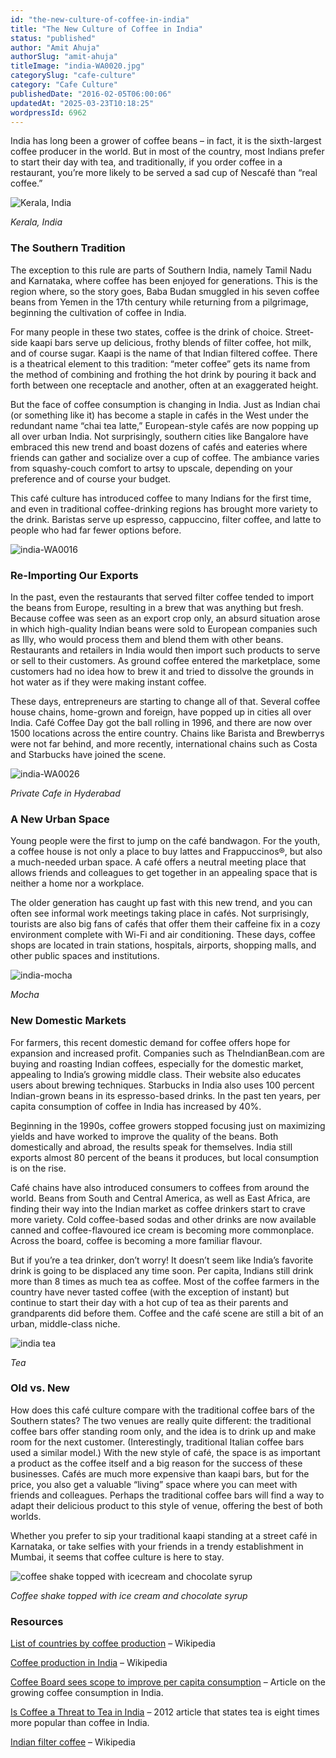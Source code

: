```yaml
---
id: "the-new-culture-of-coffee-in-india"
title: "The New Culture of Coffee in India"
status: "published"
author: "Amit Ahuja"
authorSlug: "amit-ahuja"
titleImage: "india-WA0020.jpg"
categorySlug: "cafe-culture"
category: "Cafe Culture"
publishedDate: "2016-02-05T06:00:06"
updatedAt: "2025-03-23T10:18:25"
wordpressId: 6962
---
```


India has long been a grower of coffee beans – in fact, it is the sixth-largest coffee producer in the world. But in most of the country, most Indians prefer to start their day with tea, and traditionally, if you order coffee in a restaurant, you’re more likely to be served a sad cup of Nescafé than “real coffee.”

![Kerala, India](Kerala-india.jpg)

*Kerala, India*

### The Southern Tradition

The exception to this rule are parts of Southern India, namely Tamil Nadu and Karnataka, where coffee has been enjoyed for generations. This is the region where, so the story goes, Baba Budan smuggled in his seven coffee beans from Yemen in the 17th century while returning from a pilgrimage, beginning the cultivation of coffee in India.

For many people in these two states, coffee is the drink of choice. Street-side kaapi bars serve up delicious, frothy blends of filter coffee, hot milk, and of course sugar. Kaapi is the name of that Indian filtered coffee. There is a theatrical element to this tradition: “meter coffee” gets its name from the method of combining and frothing the hot drink by pouring it back and forth between one receptacle and another, often at an exaggerated height.

But the face of coffee consumption is changing in India. Just as Indian chai (or something like it) has become a staple in cafés in the West under the redundant name “chai tea latte,” European-style cafés are now popping up all over urban India. Not surprisingly, southern cities like Bangalore have embraced this new trend and boast dozens of cafés and eateries where friends can gather and socialize over a cup of coffee. The ambiance varies from squashy-couch comfort to artsy to upscale, depending on your preference and of course your budget.

This café culture has introduced coffee to many Indians for the first time, and even in traditional coffee-drinking regions has brought more variety to the drink. Baristas serve up espresso, cappuccino, filter coffee, and latte to people who had far fewer options before.

![india-WA0016](india-WA0016.jpg)

### Re-Importing Our Exports

In the past, even the restaurants that served filter coffee tended to import the beans from Europe, resulting in a brew that was anything but fresh. Because coffee was seen as an export crop only, an absurd situation arose in which high-quality Indian beans were sold to European companies such as Illy, who would process them and blend them with other beans. Restaurants and retailers in India would then import such products to serve or sell to their customers. As ground coffee entered the marketplace, some customers had no idea how to brew it and tried to dissolve the grounds in hot water as if they were making instant coffee.

These days, entrepreneurs are starting to change all of that. Several coffee house chains, home-grown and foreign, have popped up in cities all over India. Café Coffee Day got the ball rolling in 1996, and there are now over 1500 locations across the entire country. Chains like Barista and Brewberrys were not far behind, and more recently, international chains such as Costa and Starbucks have joined the scene.

![india-WA0026](india-WA0026.jpg)

*Private Cafe in Hyderabad*

### A New Urban Space

Young people were the first to jump on the café bandwagon. For the youth, a coffee house is not only a place to buy lattes and Frappuccinos®, but also a much-needed urban space. A café offers a neutral meeting place that allows friends and colleagues to get together in an appealing space that is neither a home nor a workplace.

The older generation has caught up fast with this new trend, and you can often see informal work meetings taking place in cafés. Not surprisingly, tourists are also big fans of cafés that offer them their caffeine fix in a cozy environment complete with Wi-Fi and air conditioning. These days, coffee shops are located in train stations, hospitals, airports, shopping malls, and other public spaces and institutions.

![india-mocha](india-WA0023.jpg)

*Mocha*

### New Domestic Markets

For farmers, this recent domestic demand for coffee offers hope for expansion and increased profit. Companies such as TheIndianBean.com are buying and roasting Indian coffees, especially for the domestic market, appealing to India’s growing middle class. Their website also educates users about brewing techniques. Starbucks in India also uses 100 percent Indian-grown beans in its espresso-based drinks. In the past ten years, per capita consumption of coffee in India has increased by 40%.

Beginning in the 1990s, coffee growers stopped focusing just on maximizing yields and have worked to improve the quality of the beans. Both domestically and abroad, the results speak for themselves. India still exports almost 80 percent of the beans it produces, but local consumption is on the rise.

Café chains have also introduced consumers to coffees from around the world. Beans from South and Central America, as well as East Africa, are finding their way into the Indian market as coffee drinkers start to crave more variety. Cold coffee-based sodas and other drinks are now available canned and coffee-flavoured ice cream is becoming more commonplace. Across the board, coffee is becoming a more familiar flavour.

But if you’re a tea drinker, don’t worry! It doesn’t seem like India’s favorite drink is going to be displaced any time soon. Per capita, Indians still drink more than 8 times as much tea as coffee. Most of the coffee farmers in the country have never tasted coffee (with the exception of instant) but continue to start their day with a hot cup of tea as their parents and grandparents did before them. Coffee and the café scene are still a bit of an urban, middle-class niche.

![india tea](india-WA0017.jpg)

*Tea*

### Old vs. New

How does this café culture compare with the traditional coffee bars of the Southern states? The two venues are really quite different: the traditional coffee bars offer standing room only, and the idea is to drink up and make room for the next customer. (Interestingly, traditional Italian coffee bars used a similar model.) With the new style of café, the space is as important a product as the coffee itself and a big reason for the success of these businesses. Cafés are much more expensive than kaapi bars, but for the price, you also get a valuable “living” space where you can meet with friends and colleagues. Perhaps the traditional coffee bars will find a way to adapt their delicious product to this style of venue, offering the best of both worlds.

Whether you prefer to sip your traditional kaapi standing at a street café in Karnataka, or take selfies with your friends in a trendy establishment in Mumbai, it seems that coffee culture is here to stay.

![coffee shake topped with icecream and chocolate syrup](india-WA0020.jpg)

*Coffee shake topped with ice cream and chocolate syrup*

### Resources

[List of countries by coffee production](https://en.wikipedia.org/wiki/List_of_countries_by_coffee_production) – Wikipedia

[Coffee production in India](https://en.wikipedia.org/wiki/Coffee_production_in_India) – Wikipedia

[Coffee Board sees scope to improve per capita consumption](https://www.thehindubusinessline.com/economy/agri-business/coffee-board-sees-scope-to-improve-per-capita-consumption/article20713710.ece1) – Article on the growing coffee consumption in India.

[Is Coffee a Threat to Tea in India](http://web.archive.org/web/20121122012918/http://www.indiatimes.com/art-and-culture/is-coffee-a-threat-to-tea-in-india-44655.html) – 2012 article that states tea is eight times more popular than coffee in India.

[Indian filter coffee](https://en.wikipedia.org/wiki/Indian_filter_coffee) – Wikipedia